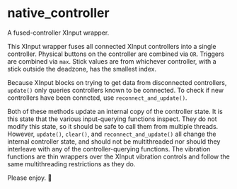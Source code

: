 ﻿# native_controller
A fused-controller XInput wrapper.

This XInput wrapper fuses all connected XInput controllers into a single controller. Physical buttons on the controller are combined via `OR`. Triggers are combined via `max`. Stick values are from whichever controller, with a stick outside the deadzone, has the smallest index.

Because XInput blocks on trying to get data from disconnected controllers, `update()` only queries controllers known to be connected. To check if new controllers have been conncted, use `reconnect_and_update()`. 

Both of these methods update an internal copy of the controller state. It is this state that the various input-querying functions inspect. They do not modify this state, so it should be safe to call them from multiple threads. However, `update()`, `clear()`, and `reconnect_and_update()` all change the internal controller state, and should not be multithreaded nor should they interleave with any of the controller-querying functions. The vibration functions are thin wrappers over the XInput vibration controls and follow the same multithreading restrictions as they do.

Please enjoy. 💜